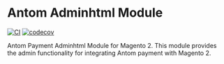 # Antom Adminhtml Module

[![CI](https://github.com/ant-intl/ant-intl-plugin-magento2-adminhtml/workflows/CI/badge.svg)](https://github.com/ant-intl/ant-intl-plugin-magento2-adminhtml/actions)
[![codecov](https://codecov.io/github/ant-intl/ant-intl-plugin-magento2-adminhtml/branch/main/graph/badge.svg)](https://codecov.io/github/ant-intl/ant-intl-plugin-magento2-adminhtml)

Antom Payment Adminhtml Module for Magento 2. This module provides the admin functionality for integrating Antom payment with Magento 2.

